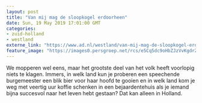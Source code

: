 ```yaml
---
layout: post
title: "Van mij mag de sloopkogel erdoorheen"
date: Sun, 19 May 2019 17:01:00 GMT
categories: 
- zuid-holland 
- westland 
externe_link: "https://www.ad.nl/westland/van-mij-mag-de-sloopkogel-erdoorheen~ae9fb66a/"
feature_image: "https://images0.persgroep.net/rcs/e5Cq5dc9oHbZJzVvKgdrZ9My_-8/diocontent/72397409/_fitwidth/400/?appId=21791a8992982cd8da851550a453bd7f&quality=0.7"
---
```


We mopperen wel eens, maar het grootste deel van het volk heeft voorlopig niets te klagen. Immers, in welk land kun je proberen een speechende burgemeester een blik bier voor haar hoofd te gooien en in welk land kom je weg met veertig uur koffie schenken in een bejaardentehuis als je iemand bijna succesvol naar het leven hebt gestaan? Dat kan alleen in Holland.
